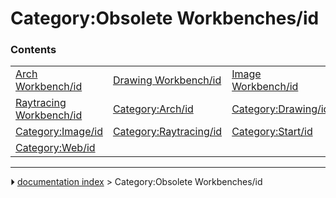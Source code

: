 # Category:Obsolete Workbenches/id


### Contents

|     |     |     |
| --- | --- | --- |
| [Arch Workbench/id](Arch_Workbench/id.md) | [Drawing Workbench/id](Drawing_Workbench/id.md) | [Image Workbench/id](Image_Workbench/id.md) |
| [Raytracing Workbench/id](Raytracing_Workbench/id.md) | [Category:Arch/id](Category_Arch/id.md) | [Category:Drawing/id](Category_Drawing/id.md) |
| [Category:Image/id](Category_Image/id.md) | [Category:Raytracing/id](Category_Raytracing/id.md) | [Category:Start/id](Category_Start/id.md) |
| [Category:Web/id](Category_Web/id.md) |



---
⏵ [documentation index](../README.md) > Category:Obsolete Workbenches/id
